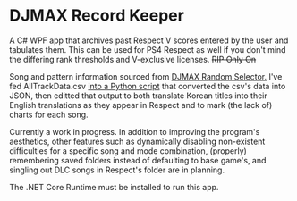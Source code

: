 # DJMAX Record Keeper
A C# WPF app that archives past Respect V scores entered by the user and tabulates them.
This can be used for PS4 Respect as well if you don't mind the differing rank thresholds and V-exclusive licenses. ~~RIP Only On~~

Song and pattern information sourced from [DJMAX Random Selector.](https://github.com/wowvv0w/DJMAX_Random_Selector)
I've fed AllTrackData.csv [into a Python script](https://github.com/hishigami/DJMAX-Record-Keeper/blob/master/bool_tracks.py) that converted the csv's data into JSON, then editted that output to both
translate Korean titles into their English translations as they appear in Respect and to mark (the lack of) charts for each song.

Currently a work in progress.
In addition to improving the program's aesthetics, other features such as dynamically disabling non-existent difficulties for a specific song and mode combination,
(properly) remembering saved folders instead of defaulting to base game's, and singling out DLC songs in Respect's folder are in planning.

The .NET Core Runtime must be installed to run this app.
